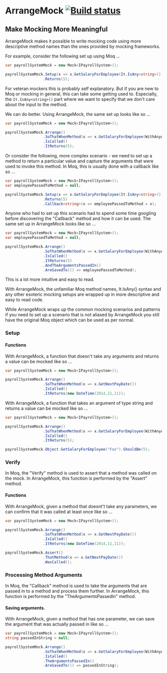 # ArrangeMock [![Build status](https://ci.appveyor.com/api/projects/status/g28v083mu1widivv?svg=true)](https://ci.appveyor.com/project/chaitanyagurrapu/arrangemock)
## Make Mocking More Meaningful


ArrangeMock makes it possible to write mocking code using more descriptive method names than the ones provided by mocking frameworks.

For example, consider the following set up using Moq ...

```c#
var payrollSystemMock = new Mock<IPayrollSystem>();

payrollSystemMock.Setup(x => x.GetSalaryForEmployee(It.IsAny<string>()))
                 .Returns(5);

```

For veteran mockers this is probably self explanatory. But if you are new to Moq or mocking in general, this can take some getting used to. Especially, the `It.IsAny<string>()` part where we want to 
specify that we don't care about the input to the method.

We can do better. Using ArrangeMock, the same set up looks like so ...

```c#
var payrollSystemMock = new Mock<IPayrollSystem>();

payrollSystemMock.Arrange()
                 .SoThatWhenMethod(x => x.GetSalaryForEmployee(WithAnyArgument.OfType<string>()))
                 .IsCalled()
                 .ItReturns(5);

```

Or consider the following, more complex scenario - we need to set up a method to return a particular value and capture the arguments that were used to invoke this method. 
In Moq, this is usually done with a callback like so ...

```c#
var payrollSystemMock = new Mock<IPayrollSystem>();
var employeePassedToMethod = null;

payrollSystemMock.Setup(x => x.GetSalaryForEmployee(It.IsAny<string>()))
                 .Returns(5)
                 .Callback<string>(x => employeePassedToMethod = x);

```

Anyone who had to set up this scenario had to spend some time googling before discovering the "Callback" method and how it can be used. The same set up in ArrangeMock looks like so ...


```c#
var payrollSystemMock = new Mock<IPayrollSystem>();
var employeePassedToMethod = null;

payrollSystemMock.Arrange()
                 .SoThatWhenMethod(x => x.GetSalaryForEmployee(WithAnyArgument.OfType<string>()))
                 .IsCalled()
                 .ItReturns(5)
                 .AndTheArgumentsPassedIn()
                 .AreSavedTo(() => employeePassedToMethod);

```

This is a lot more intuitive and easy to read.

With ArrangeMock, the unfamiliar Moq method names, It.IsAny<T>() syntax and any other esoteric mocking setups are wrapped up in more descriptive and easy to read code.

While ArrangeMock wraps up the common mocking scenarios and patterns if you need to set up a scenario that is not aliased by ArrangeMock 
you still have the original Moq object which can be used as per normal.

### Setup 
#### Functions

With ArrangeMock, a function that doesn't take any arguments and returns a value can be mocked like so ...

```c#
var payrollSystemMock = new Mock<IPayrollSystem>();

payrollSystemMock.Arrange()
                 .SoThatWhenMethod(x => x.GetNextPayDate())
                 .IsCalled()
                 .ItReturns(new DateTime(2014,11,11));
```

With ArrangeMock, a function that takes an argument of type string and returns a value can be mocked like so ...

```c#
var payrollSystemMock = new Mock<IPayrollSystem>();

payrollSystemMock.Arrange()
                 .SoThatWhenMethod(x => x.GetSalaryForEmployee(WithAnyArgument.OfType<string>()))
                 .IsCalled()
                 .ItReturns(5);

payrollSystemMock.Object.GetSalaryForEmployee("Foo").ShouldBe(5);
```

### Verify
In Moq, the "Verify" method is used to assert that a method was called on the mock. In ArrangeMock, this function is performed
by the "Assert" method.

#### Functions

With ArrangeMock, given a method that doesnt't take any parameters, we can confirm that it was called at least once like so ...

```c#
var payrollSystemMock = new Mock<IPayrollSystem>();

payrollSystemMock.Arrange()
                 .SoThatWhenMethod(x => x.GetNextPayDate())
                 .IsCalled()
                 .ItReturns(new DateTime(2014,11,11));

payrollSystemMock.Assert()
                 .ThatMethod(x => x.GetNextPayDate())
                 .WasCalled();
```

### Processing Method Arguments
In Moq, the "Callback" method is used to take the arguments that are passed in to a method and process them further. In ArrangeMock,
this function is performed by the "TheArgumentsPassedIn" method.


#### Saving arguments.
With ArrangeMock, given a method that has one parameter, we can save the argument that was actually passed in like so ...

```c#
var payrollSystemMock = new Mock<IPayrollSystem>();
string passedInString = null;

payrollSystemMock.Arrange()
                 .SoThatWhenMethod(x => x.GetSalaryForEmployee(WithAnyArgument.OfType<string>()))
                 .IsCalled()
                 .TheArgumentsPassedIn()
                 .AreSavedTo(() => passedInString);
```
